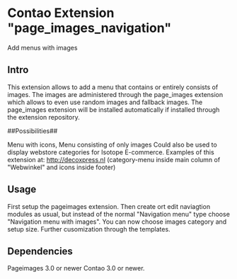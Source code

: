 Contao Extension "page_images_navigation"
=========================================

Add menus with images

## Intro ##

This extension allows to add a menu that contains or entirely consists of images. The images are administered through the page_images extension which allows to even use random images and fallback images. The page_images extension will be installed automatically if installed through the extension repository.

##Possibilities##

Menu with icons,
Menu consisting of only images
Could also be used to display webstore categories for Isotope E-commerce.
Examples of this extension at: http://decoxpress.nl (category-menu inside main column of "Webwinkel" and icons inside footer)

## Usage ##

First setup the pageimages extension. Then create ort edit naviagtion modules as usual, but instead of the normal "Navigation menu" type choose "Navigation menu with images". You can now choose images category and setup size. Further cusomization through the templates.

## Dependencies ##

Pageimages 3.0 or newer
Contao 3.0 or newer.

